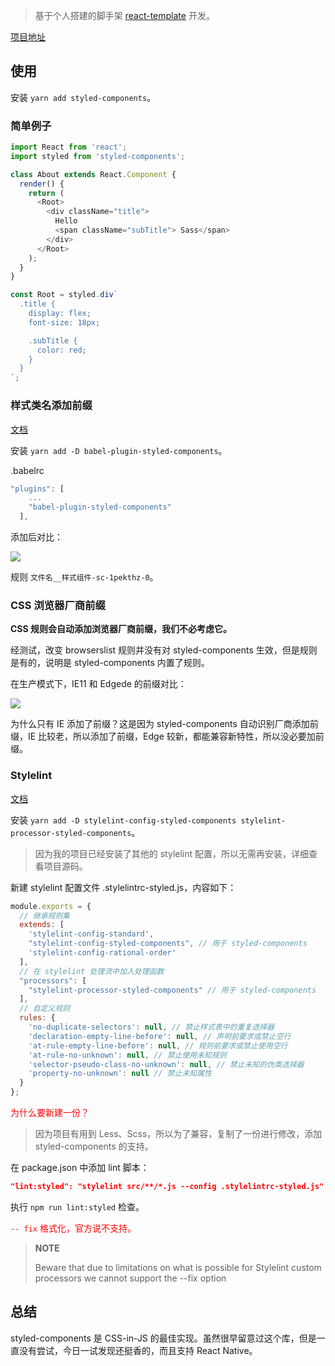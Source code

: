 > 基于个人搭建的脚手架 [react-template](https://github.com/zhuanglong/react-template) 开发。

[项目地址](https://github.com/zhuanglong/react-template/tree/styled-components_demo)

## 使用

安装 `yarn add styled-components`。

### 简单例子

```js
import React from 'react';
import styled from 'styled-components';

class About extends React.Component {
  render() {
    return (
      <Root>
        <div className="title">
          Hello
          <span className="subTitle"> Sass</span>
        </div>
      </Root>
    );
  }
}

const Root = styled.div`
  .title {
    display: flex;
    font-size: 18px;

    .subTitle {
      color: red;
    }
  }
`;
```

### 样式类名添加前缀

[文档](https://styled-components.com/docs/tooling#babel-plugin)

安装 `yarn add -D babel-plugin-styled-components`。

.babelrc

```js
"plugins": [
    ...
    "babel-plugin-styled-components"
  ],
```

添加后对比：

![](https://gitee.com/zloooong/image_store/raw/master/img/20210525175447.png)

规则 `文件名__样式组件-sc-1pekthz-0`。

### CSS 浏览器厂商前缀

**CSS 规则会自动添加浏览器厂商前缀，我们不必考虑它。**

经测试，改变 browserslist 规则并没有对 styled-components 生效，但是规则是有的，说明是 styled-components 内置了规则。 

在生产模式下，IE11 和 Edgede 的前缀对比：

![](https://gitee.com/zloooong/image_store/raw/master/img/20210525182747.png)

为什么只有 IE 添加了前缀？这是因为 styled-components 自动识别厂商添加前缀，IE 比较老，所以添加了前缀，Edge 较新，都能兼容新特性，所以没必要加前缀。

### Stylelint

[文档](https://styled-components.com/docs/tooling#stylelint)

安装 `yarn add -D stylelint-config-styled-components stylelint-processor-styled-components`。

> 因为我的项目已经安装了其他的 stylelint 配置，所以无需再安装，详细查看项目源码。

新建 stylelint 配置文件 .stylelintrc-styled.js，内容如下：

```js
module.exports = {
  // 继承规则集
  extends: [
    'stylelint-config-standard',
    "stylelint-config-styled-components", // 用于 styled-components
    'stylelint-config-rational-order'
  ],
  // 在 stylelint 处理流中加入处理函数
  "processors": [
    "stylelint-processor-styled-components" // 用于 styled-components
  ],
  // 自定义规则
  rules: {
    'no-duplicate-selectors': null, // 禁止样式表中的重复选择器
    'declaration-empty-line-before': null, // 声明前要求或禁止空行
    'at-rule-empty-line-before': null, // 规则前要求或禁止使用空行
    'at-rule-no-unknown': null, // 禁止使用未知规则
    'selector-pseudo-class-no-unknown': null, // 禁止未知的伪类选择器
    'property-no-unknown': null // 禁止未知属性
  }
};
```

<font color="red">为什么要新建一份？</font>

> 因为项目有用到 Less、Scss，所以为了兼容，复制了一份进行修改，添加 styled-components 的支持。

在 package.json 中添加 lint 脚本：

```json
"lint:styled": "stylelint src/**/*.js --config .stylelintrc-styled.js"
```

执行 `npm run lint:styled` 检查。

<font color="red">`-- fix` 格式化，官方说不支持。</font>

> **NOTE**
>
> Beware that due to limitations on what is possible for Stylelint custom processors we cannot support the --fix option

## 总结

styled-components 是 CSS-in-JS 的最佳实现。虽然很早留意过这个库，但是一直没有尝试，今日一试发现还挺香的，而且支持 React Native。
